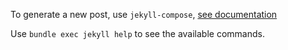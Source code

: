 To generate a new post, use `jekyll-compose`, [see documentation](https://github.com/jekyll/jekyll-compose)

Use `bundle exec jekyll help` to see the available commands.